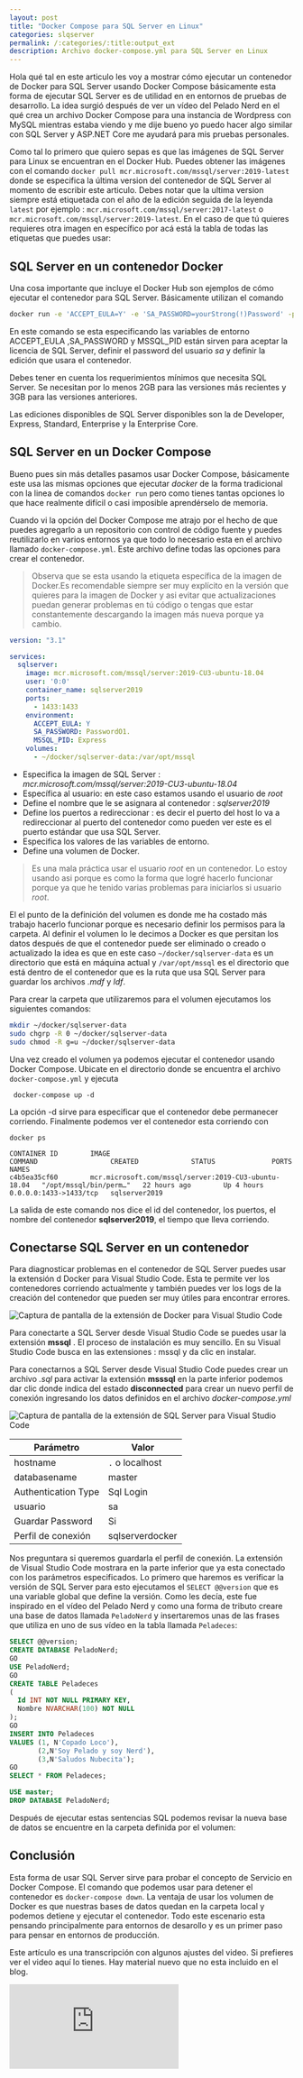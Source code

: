 ```yaml
---
layout: post
title: "Docker Compose para SQL Server en Linux"
categories: slqserver
permalink: /:categories/:title:output_ext
description: Archivo docker-compose.yml para SQL Server en Linux 
---
```


Hola qué tal en este articulo les voy a mostrar cómo ejecutar un contenedor de Docker para SQL Server usando Docker Compose básicamente esta forma de ejecutar SQL Server es de utilidad en en entornos de pruebas de desarrollo. La idea surgió después de ver un vídeo del Pelado Nerd en el qué crea un archivo Docker Compose para una instancia de Wordpress con MySQL mientras estaba viendo y me dije bueno yo puedo hacer algo similar con SQL Server y ASP.NET Core me ayudará para mis pruebas personales.

Como tal lo primero que quiero sepas es que las imágenes de SQL Server para Linux se encuentran en el Docker Hub. Puedes obtener las imágenes con el comando `docker pull mcr.microsoft.com/mssql/server:2019-latest` donde se especifica la última version del contenedor de SQL Server al momento de escribir este articulo. Debes notar que la ultima version siempre está etiquetada con el año de la edición seguida de la leyenda `latest` por ejemplo : `mcr.microsoft.com/mssql/server:2017-latest` o `mcr.microsoft.com/mssql/server:2019-latest`.
En el caso de que tú quieres requieres otra imagen en específico por acá está la tabla de todas las etiquetas que puedes usar:

## SQL Server en un contenedor Docker

Una cosa importante que incluye el Docker Hub son ejemplos de cómo ejecutar el contenedor para SQL Server. Básicamente utilizan el comando

```bash
docker run -e 'ACCEPT_EULA=Y' -e 'SA_PASSWORD=yourStrong(!)Password' -p 1433:1433 -d mcr.microsoft.com/mssql/server:2017-CU8-ubuntu
```

En este comando se esta especificando las variables de entorno ACCEPT_EULA ,SA_PASSWORD y MSSQL_PID están sirven para aceptar la licencia de SQL Server, definir el password del usuario _sa_ y definir la edición que usara el contenedor.

Debes tener en cuenta los requerimientos mínimos que necesita SQL Server. Se necesitan por lo menos 2GB para las versiones más recientes y 3GB para las versiones anteriores.

Las ediciones disponibles de SQL Server disponibles son la de Developer, Express, Standard, Enterprise y la Enterprise Core.
 
## SQL Server en un Docker Compose

Bueno pues sin más detalles pasamos usar Docker Compose, básicamente este usa las mismas opciones que ejecutar _docker_ de la forma tradicional con la linea de comandos `docker run` pero como tienes tantas opciones lo que hace realmente difícil o casi imposible aprendérselo de memoria.

Cuando vi la opción del Docker Compose me atrajo por el hecho de que puedes agregarlo a un repositorio con control de código fuente y puedes reutilizarlo en varios entornos ya que todo lo necesario esta en el archivo llamado `docker-compose.yml`. Este archivo define todas las opciones para crear el contenedor.

> Observa que se esta usando la etiqueta específica de la imagen de Docker.Es recomendable siempre ser muy explícito en la versión que quieres para la imagen de Docker y asi evitar que actualizaciones puedan generar problemas en tú código o tengas que estar constantemente descargando la imagen más nueva porque ya cambio.

```yml
version: "3.1"

services:
  sqlserver:
    image: mcr.microsoft.com/mssql/server:2019-CU3-ubuntu-18.04
    user: '0:0'
    container_name: sqlserver2019
    ports:
      - 1433:1433
    environment:
      ACCEPT_EULA: Y
      SA_PASSWORD: PasswordO1.
      MSSQL_PID: Express
    volumes:
      - ~/docker/sqlserver-data:/var/opt/mssql
```

* Especifica la imagen de SQL Server : _mcr.microsoft.com/mssql/server:2019-CU3-ubuntu-18.04_ 
* Específica al usuario: en este caso estamos usando el usuario de _root_ 
* Define el nombre que le se asignara al contenedor : _sqlserver2019_
* Define los puertos a redireccionar : es decir el puerto del host lo va a redireccionar al puerto del contenedor como pueden ver este es el puerto estándar que usa SQL Server.
* Especifica los valores de las variables de entorno.
* Define una volumen de Docker.

> Es una mala práctica usar el usuario _root_ en un contenedor. Lo estoy usando asi porque es como la forma que logré hacerlo funcionar porque ya que he tenido varias problemas para iniciarlos si usuario _root_. 

El el punto de la definición del volumen es donde me ha costado más trabajo hacerlo funcionar porque es necesario definir los permisos para la carpeta. Al definir el volumen lo le decimos a Docker es que persitan los datos después de que el contenedor puede ser eliminado o creado o actualizado la idea es que en este caso `~/docker/sqlserver-data` es un directorio que está en máquina actual y `/var/opt/mssql` es el directorio que está dentro de el contenedor que es la ruta que usa SQL Server para guardar los archivos *.mdf* y *ldf*.

Para crear la carpeta que utilizaremos para el volumen ejecutamos los siguientes comandos:

```bash
mkdir ~/docker/sqlserver-data
sudo chgrp -R 0 ~/docker/sqlserver-data
sudo chmod -R g=u ~/docker/sqlserver-data
```

Una vez creado el volumen ya podemos ejecutar el contenedor usando Docker Compose. Ubicate en el directorio donde se encuentra el archivo `docker-compose.yml` y ejecuta 

```docker
 docker-compose up -d 
```

La opción -d sirve para especificar que el contenedor debe permanecer corriendo. Finalmente podemos ver el contenedor esta corriendo con 

```
docker ps

CONTAINER ID        IMAGE                                                  COMMAND                  CREATED             STATUS              PORTS                    NAMES
c4b5ea35cf60        mcr.microsoft.com/mssql/server:2019-CU3-ubuntu-18.04   "/opt/mssql/bin/perm…"   22 hours ago        Up 4 hours          0.0.0.0:1433->1433/tcp   sqlserver2019

```

La salida de este comando nos dice el id del contenedor, los puertos, el nombre del contenedor **sqlserver2019**, el tiempo que lleva corriendo.

## Conectarse SQL Server en un contenedor

Para diagnosticar problemas en el contenedor de SQL Server puedes usar la extensión d Docker para Visual Studio Code. Esta te permite ver los contenedores corriendo actualmente y también puedes ver los logs de la creación del contenedor que pueden ser muy útiles para encontrar errores.

<img src="/img/ExtensionDockerVSCode.webp" loading="lazy" alt="Captura de pantalla de la extensión de Docker para Visual Studio Code">

Para conectarte a SQL Server desde Visual Studio Code se puedes usar la extensión **mssql** . El proceso de instalación es muy sencillo. En su Visual Studio Code busca en las extensiones : mssql y da clic en instalar. 

Para conectarnos a SQL Server desde Visual Studio Code puedes crear un archivo *.sql* para activar la extensión **msssql** en la parte inferior podemos dar clic donde indica del estado **disconnected** para crear un nuevo perfil de conexión ingresando los datos definidos en el archivo _docker-compose.yml_

<img src="/img/mssql.webp" loading="lazy" alt="Captura de pantalla de la extensión de SQL Server para Visual Studio Code">

| Parámetro           | Valor            |
| ------------------- | ---------------- |
| hostname            | `.`  o localhost |
| databasename        | master           |
| Authentication Type | Sql Login        |
| usuario             | sa               |
| Guardar Password    | Si               |
| Perfil de conexión  | sqlserverdocker  |

Nos preguntara si queremos guardarla el perfil de conexión. La extensión de Visual Studio Code mostrara en la parte inferior que ya esta conectado con los parámetros especificados. Lo primero que haremos  es verificar la versión de SQL Server para esto ejecutamos el  `SELECT @@version` que es una variable global que define la versión. Como les decía, este fue inspirado en el vídeo del Pelado Nerd y como una forma de tributo creare una base de datos llamada `PeladoNerd` y insertaremos unas de las frases que utiliza en uno de sus vídeo en la tabla llamada `Peladeces`:

```sql
SELECT @@version;
CREATE DATABASE PeladoNerd;
GO
USE PeladoNerd;
GO
CREATE TABLE Peladeces
(
  Id INT NOT NULL PRIMARY KEY,
  Nombre NVARCHAR(100) NOT NULL
);
GO
INSERT INTO Peladeces 
VALUES (1, N'Copado Loco'),
       (2,N'Soy Pelado y soy Nerd'),
       (3,N'Saludos Nubecita');
GO
SELECT * FROM Peladeces;

USE master;
DROP DATABASE PeladoNerd;
```

Después de ejecutar  estas sentencias SQL podemos revisar la nueva base de datos se encuentre en la carpeta definida por el volumen:

## Conclusión

Esta forma de usar SQL Server sirve para probar el concepto de Servicio en Docker Compose. El comando que podemos usar para detener el contenedor es `docker-compose down`. La ventaja de usar los volumen de Docker es que nuestras bases de datos quedan en la carpeta local y podemos detiene y ejecutar el contenedor. Todo este escenario esta pensando principalmente para entornos de desarollo y es un primer paso para pensar en entornos de producción.

Este artículo es una transcripción con algunos ajustes del video. Si prefieres ver el video aquí lo tienes. Hay material nuevo que no esta incluido en el blog.

<div class="video-responsive">
<iframe  src="https://www.youtube.com/embed/j-aBeIY0Js8" frameborder="0" allow="accelerometer; autoplay; encrypted-media; gyroscope; picture-in-picture" allowfullscreen></iframe>
